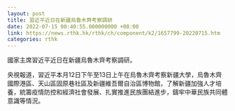 ```yaml
---
layout: post
title: 習近平近日在新疆烏魯木齊考察調研
date: 2022-07-15 00:40:55.000000000 +08:00
link: https://news.rthk.hk/rthk/ch/component/k2/1657799-20220715.htm
categories: rthk
---
```


國家主席習近平近日在新疆烏魯木齊考察調研。

央視報道，習近平本月12日下午至13日上午在烏魯木齊考察新疆大學，烏魯木齊國際港區、天山區固原巷社區及新疆維吾爾自治區博物館，了解新疆加強人才培養，統籌疫情防控和經濟社會發展、扎實推進民族團結進步，鑄牢中華民族共同體意識等情況。
